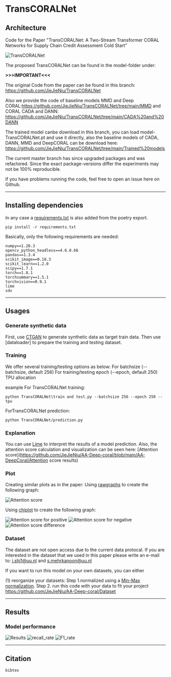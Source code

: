 # TransCORALNet
## Architecture
Code for the Paper "TransCORALNet: A Two-Stream Transformer CORAL Networks for Supply Chain Credit Assessment Cold Start" 

![TransCORALNet](artchi.png)

The proposed TransCORALNet can be found in the model-folder under: 

**>>>IMPORTANT<<<**

The original Code from the paper can be found in this branch: https://github.com/JieJieNiu/TransCORALNet

Also we provide the code of baseline models MMD and Deep CORAL:https://github.com/JieJieNiu/TransCORALNet/tree/main/MMD and CORAL
CADA and DANN: https://github.com/JieJieNiu/TransCORALNet/tree/main/CADA%20and%20DANN


The trained model canbe download in this branch, you can load model-TransCORALNet.pt and use it directly, also the baseline models of CADA, DANN, MMD and DeepCORAL can be download here: 
https://github.com/JieJieNiu/TransCORALNet/tree/main/Trained%20models

The current master branch has since upgraded packages and was refactored. Since the exact package-versions differ the experiments may not be 100% reproducible.

If you have problems running the code, feel free to open an issue here on Github.

---

## Installing dependencies
In any case a [requirements.txt](requirements.txt) is also added from the poetry export.
```
pip install -r requirements.txt
```

Basically, only the following requirements are needed:
```
numpy==1.20.3
opencv_python_headless==4.6.0.66
pandas==1.3.4
scikit_image==0.18.3
scikit_learn==1.2.0
scipy==1.7.1
torch==1.8.1
torchsummary==1.5.1
torchvision==0.9.1
lime
sdv
```
---

## Usages
### Generate synthetic data
First, use [CTGAN](https://github.com/JieJieNiu/TransCORALNet/tree/main/%20Synthetic%20target%20training%20and%20DataLoader) to generate synthetic data as target train data. Then use [dataloader] to prepare the training and testing dataset.


### Training
We offer several training/testing options as below:
For batchsize (--batchsize, default 256)
For training/testing epoch (--epoch, default 250)
TPU allocation 


example
For TransCORALNet training:
```
python TransCORALNet\train and test.py --batchsize 256 --epoch 250 --tpu
```
ForTransCORALNet prediction:
```
python TransCORALNet/prediction.py
```

### Explanation
You can use [Lime](https://github.com/JieJieNiu/TransCORALNet/blob/main/Lime) to interpret the results of a model prediction. 
Also, the attention score calculation and visualization can be seen here: [Attention score](https://github.com/JieJieNiu/AA-Deep-coral/blob/main/AA-DeepCoral/Attention score results)


### Plot

Creating similar plots as in the paper: 
Using [rawgraphs](https://www.rawgraphs.io/) to create the following graph:

![Attention score](viz.jpg)

Using [chiplot](https://www.chiplot.online/) to create the following graph:

![Attention score for positive](pos.jpg)
![Attention score for negative](neg.jpg)
![Attention score difference](diff.jpg)

### Dataset
The dataset are not open access due to the current data protocal. If you are interested in the dataset that we used in this paper please write an e-mail to: j.shi1@uu.nl and s.mehrkanoon@uu.nl

If you want to run this model on your own datasets, you can either

(1) reorganize your datasets: Step 1.normalized using a [Min-Max normalization](https://en.wikipedia.org/wiki/Feature_scaling#Rescaling_(min-max_normalization)). Step 2. run this code with your data to fit your project https://github.com/JieJieNiu/AA-Deep-coral/Dataset

---


## Results
### Model performance
![Results](results.png)
![recall_rate](recall_rate.jpg)
![F1_rate](f1_rate.jpg)

---
## Citation
```
bibtex
```

